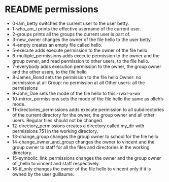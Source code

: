 # README permissions

- 0-iam_betty switches the current user to the user betty.
- 1-who_am_i  prints the effective username of the current user.
- 2-groups prints all the groups the current user is part of.
- 3-new_owner changes the owner of the file hello to the user betty.
- 4-empty creates an empty file called hello.
- 5-execute adds execute permission to the owner of the file hello
- 6-multiple_permissions adds execute permission to the owner and the group owner, and read permission to other users, to the file hello.
- 7-everybody adds execution permission to the owner, the group owner and the other users, to the file hello
- 8-James_Bond  sets the permission to the file hello Owner: no permission at all Group: no permission at all Other users: all the permissions
- 9-John_Doe sets the mode of the file hello to this:-rwxr-x-wx
- 10-mirror_permissions sets the mode of the file hello the same as olleh’s mode.
- 11-directories_permissions adds execute permission to all subdirectories of the current directory for the owner, the group owner and all other users. Regular files should not be changed.
- 12-directory_permissions creates a directory called my_dir with permissions 751 in the working directory.
- 13-change_group changes the group owner to school for the file hello
- 14-change_owner_and_group  changes the owner to vincent and the group owner to staff for all the files and directories in the working directory.
- 15-symbolic_link_permissions changes the owner and the group owner of _hello to vincent and staff respectively.
- 16-if_only changes the owner of the file hello to vincent only if it is owned by the user guillaume.
